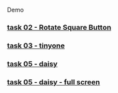 

Demo
### [task 02 - Rotate Square Button](https://knazarenko.github.io/task02_rotate_sq_button/)
### [task 03 - tinyone](https://knazarenko.github.io/task03_tinyone/)
### [task 05 - daisy](https://knazarenko.github.io/task05_daisy/)
### [task 05 - daisy - full screen](https://knazarenko.github.io/task05_daisy%20-%20full%20screen/)

